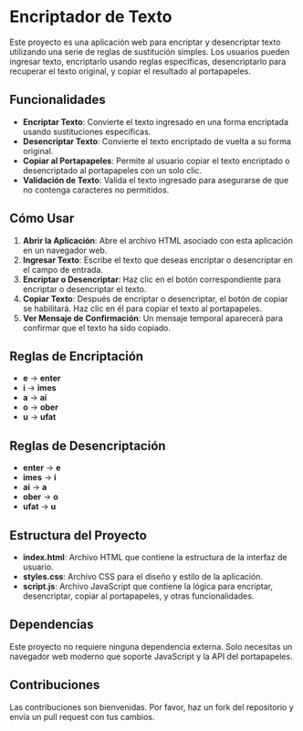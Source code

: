 # Encriptador de Texto

Este proyecto es una aplicación web para encriptar y desencriptar texto utilizando una serie de reglas de sustitución simples. Los usuarios pueden ingresar texto, encriptarlo usando reglas específicas, desencriptarlo para recuperar el texto original, y copiar el resultado al portapapeles.

## Funcionalidades

- **Encriptar Texto**: Convierte el texto ingresado en una forma encriptada usando sustituciones específicas.
- **Desencriptar Texto**: Convierte el texto encriptado de vuelta a su forma original.
- **Copiar al Portapapeles**: Permite al usuario copiar el texto encriptado o desencriptado al portapapeles con un solo clic.
- **Validación de Texto**: Valida el texto ingresado para asegurarse de que no contenga caracteres no permitidos.

## Cómo Usar

1. **Abrir la Aplicación**: Abre el archivo HTML asociado con esta aplicación en un navegador web.
2. **Ingresar Texto**: Escribe el texto que deseas encriptar o desencriptar en el campo de entrada.
3. **Encriptar o Desencriptar**: Haz clic en el botón correspondiente para encriptar o desencriptar el texto.
4. **Copiar Texto**: Después de encriptar o desencriptar, el botón de copiar se habilitará. Haz clic en él para copiar el texto al portapapeles.
5. **Ver Mensaje de Confirmación**: Un mensaje temporal aparecerá para confirmar que el texto ha sido copiado.

## Reglas de Encriptación

- **e** → **enter**
- **i** → **imes**
- **a** → **ai**
- **o** → **ober**
- **u** → **ufat**

## Reglas de Desencriptación

- **enter** → **e**
- **imes** → **i**
- **ai** → **a**
- **ober** → **o**
- **ufat** → **u**

## Estructura del Proyecto

- **index.html**: Archivo HTML que contiene la estructura de la interfaz de usuario.
- **styles.css**: Archivo CSS para el diseño y estilo de la aplicación.
- **script.js**: Archivo JavaScript que contiene la lógica para encriptar, desencriptar, copiar al portapapeles, y otras funcionalidades.

## Dependencias

Este proyecto no requiere ninguna dependencia externa. Solo necesitas un navegador web moderno que soporte JavaScript y la API del portapapeles.

## Contribuciones

Las contribuciones son bienvenidas. Por favor, haz un fork del repositorio y envía un pull request con tus cambios.


